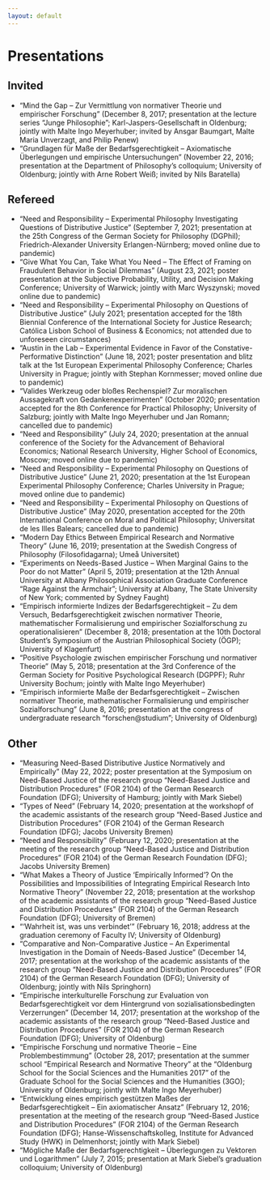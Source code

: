 ```yaml
---
layout: default
---
```


# Presentations

## Invited

+ “Mind the Gap – Zur Vermittlung von normativer Theorie und empirischer Forschung” (December 8, 2017; presentation at the lecture series “Junge Philosophie”; Karl-Jaspers-Gesellschaft in Oldenburg; jointly with Malte Ingo Meyerhuber; invited by Ansgar Baumgart, Malte Maria Unverzagt, and Philip Penew)
+ “Grundlagen für Maße der Bedarfsgerechtigkeit – Axiomatische Überlegungen und empirische Untersuchungen” (November 22, 2016; presentation at the Department of Philosophy’s colloquium; University of Oldenburg; jointly with Arne Robert Weiß; invited by Nils Baratella)

## Refereed

+ “Need and Responsibility – Experimental Philosophy Investigating Questions of Distributive Justice” (September 7, 2021; presentation at the 25th Congress of the German Society for Philosophy (DGPhil); Friedrich-Alexander University Erlangen-Nürnberg; moved online due to pandemic)
+ “Give What You Can, Take What You Need – The Effect of Framing on Fraudulent Behavior in Social Dilemmas” (August 23, 2021; poster presentation at the Subjective Probability, Utility, and Decision Making Conference; University of Warwick; jointly with Marc Wyszynski; moved online due to pandemic)
+ “Need and Responsibility – Experimental Philosophy on Questions of Distributive Justice” (July 2021; presentation accepted for the 18th Biennial Conference of the International Society for Justice Research; Católica Lisbon School of Business & Economics; not attended due to unforeseen circumstances)
+ “Austin in the Lab – Experimental Evidence in Favor of the Constative-Performative Distinction” (June 18, 2021; poster presentation and blitz talk at the 1st European Experimental Philosophy Conference; Charles University in Prague; jointly with Stephan Kornmesser; moved online due to pandemic)
+ “Valides Werkzeug oder bloßes Rechenspiel? Zur moralischen Aussagekraft von Gedankenexperimenten” (October 2020; presentation accepted for the 8th Conference for Practical Philosophy; University of Salzburg; jointly with Malte Ingo Meyerhuber und Jan Romann; cancelled due to pandemic)
+ “Need and Responsibility” (July 24, 2020; presentation at the annual conference of the Society for the Advancement of Behavioral Economics; National Research University, Higher School of Economics, Moscow; moved online due to pandemic)
+ “Need and Responsibility – Experimental Philosophy on Questions of Distributive Justice” (June 21, 2020; presentation at the 1st European Experimental Philosophy Conference; Charles University in Prague; moved online due to pandemic)
+ “Need and Responsibility – Experimental Philosophy on Questions of Distributive Justice” (May 2020, presentation accepted for the 20th International Conference on Moral and Political Philosophy; Universitat de les Illes Balears; cancelled due to pandemic)
+ “Modern Day Ethics Between Empirical Research and Normative Theory” (June 16, 2019; presentation at the Swedish Congress of Philosophy (Filosofidagarna); Umeå Universitet)
+ “Experiments on Needs-Based Justice – When Marginal Gains to the Poor do not Matter” (April 5, 2019; presentation at the 12th Annual University at Albany Philosophical Association Graduate Conference “Rage Against the Armchair”; University at Albany, The State University of New York; commented by Sydney Faught)
+ “Empirisch informierte Indizes der Bedarfsgerechtigkeit – Zu dem Versuch, Bedarfsgerechtigkeit zwischen normativer Theorie, mathematischer Formalisierung und empirischer Sozialforschung zu operationalisieren” (December 8, 2018; presentation at the 10th Doctoral Student’s Symposium of the Austrian Philosophical Society (ÖGP); University of Klagenfurt)
+ “Positive Psychologie zwischen empirischer Forschung und normativer Theorie” (May 5, 2018; presentation at the 3rd Conference of the German Society for Positive Psychological Research (DGPPF); Ruhr University Bochum; jointly with Malte Ingo Meyerhuber)
+ “Empirisch informierte Maße der Bedarfsgerechtigkeit – Zwischen normativer Theorie, mathematischer Formalisierung und empirischer Sozialforschung” (June 8, 2016; presentation at the congress of undergraduate research “forschen@studium”; University of Oldenburg)

## Other

+ “Measuring Need-Based Distributive Justice Normatively and Empirically” (May 22, 2022; poster presentation at the Symposium on Need-Based Justice of the research group “Need-Based Justice and Distribution Procedures” (FOR 2104) of the German Research Foundation (DFG); University of Hamburg; jointly with Mark Siebel)
+ “Types of Need” (February 14, 2020; presentation at the workshopf of the academic assistants of the research group “Need-Based Justice and Distribution Procedures” (FOR 2104) of the German Research Foundation (DFG); Jacobs University Bremen)
+ “Need and Responsibility” (February 12, 2020; presentation at the meeting of the research group “Need-Based Justice and Distribution Procedures” (FOR 2104) of the German Research Foundation (DFG); Jacobs University Bremen)
+ “What Makes a Theory of Justice ‘Empirically Informed’? On the Possibilities and Impossibilities of Integrating Empirical Research Into Normative Theory” (November 22, 2018; presentation at the workshop of the academic assistants of the research group “Need-Based Justice and Distribution Procedures” (FOR 2104) of the German Research Foundation (DFG); University of Bremen)
+ “‘Wahrheit ist, was uns verbindet’” (February 16, 2018; address at the graduation ceremony of Faculty IV; University of Oldenburg)
+ “Comparative and Non-Comparative Justice – An Experimental Investigation in the Domain of Needs-Based Justice” (December 14, 2017; presentation at the workshop of the academic assistants of the research group “Need-Based Justice and Distribution Procedures” (FOR 2104) of the German Research Foundation (DFG); University of Oldenburg; jointly with Nils Springhorn)
+ “Empirische interkulturelle Forschung zur Evaluation von Bedarfsgerechtigkeit vor dem Hintergrund von sozialisationsbedingten Verzerrungen” (December 14, 2017; presentation at the workshop of the academic assistants of the research group “Need-Based Justice and Distribution Procedures” (FOR 2104) of the German Research Foundation (DFG); University of Oldenburg)
+ “Empirische Forschung und normative Theorie – Eine Problembestimmung” (October 28, 2017; presentation at the summer school “Empirical Research and Normative Theory” at the “Oldenburg School for the Social Sciences and the Humanities 2017” of the Graduate School for the Social Sciences and the Humanities (3GO); University of Oldenburg; jointly with Malte Ingo Meyerhuber)
+ “Entwicklung eines empirisch gestützen Maßes der Bedarfsgerechtigkeit – Ein axiomatischer Ansatz” (February 12, 2016; presentation at the meeting of the research group “Need-Based Justice and Distribution Procedures” (FOR 2104) of the German Research Foundation (DFG); Hanse-Wissenschaftskolleg, Institute for Advanced Study (HWK) in Delmenhorst; jointly with Mark Siebel)
+ “Mögliche Maße der Bedarfsgerechtigkeit – Überlegungen zu Vektoren und Logarithmen” (July 7, 2015; presentation at Mark Siebel’s graduation colloquium; University of Oldenburg)
